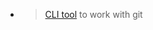 - > [CLI tool](https://github.com/jesseduffield/lazygit?tab=readme-ov-file#features) to work with git


